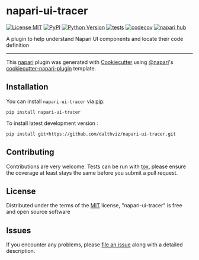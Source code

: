 # napari-ui-tracer

[![License MIT](https://img.shields.io/pypi/l/napari-ui-tracer.svg?color=green)](https://github.com/dalthviz/napari-ui-tracer/raw/main/LICENSE)
[![PyPI](https://img.shields.io/pypi/v/napari-ui-tracer.svg?color=green)](https://pypi.org/project/napari-ui-tracer)
[![Python Version](https://img.shields.io/pypi/pyversions/napari-ui-tracer.svg?color=green)](https://python.org)
[![tests](https://github.com/dalthviz/napari-ui-tracer/workflows/tests/badge.svg)](https://github.com/dalthviz/napari-ui-tracer/actions)
[![codecov](https://codecov.io/gh/dalthviz/napari-ui-tracer/branch/main/graph/badge.svg)](https://codecov.io/gh/dalthviz/napari-ui-tracer)
[![napari hub](https://img.shields.io/endpoint?url=https://api.napari-hub.org/shields/napari-ui-tracer)](https://napari-hub.org/plugins/napari-ui-tracer)

A plugin to help understand Napari UI components and locate their code definition

----------------------------------

This [napari] plugin was generated with [Cookiecutter] using [@napari]'s [cookiecutter-napari-plugin] template.

<!--
Don't miss the full getting started guide to set up your new package:
https://github.com/napari/cookiecutter-napari-plugin#getting-started

and review the napari docs for plugin developers:
https://napari.org/stable/plugins/index.html
-->

## Installation

You can install `napari-ui-tracer` via [pip]:

    pip install napari-ui-tracer



To install latest development version :

    pip install git+https://github.com/dalthviz/napari-ui-tracer.git


## Contributing

Contributions are very welcome. Tests can be run with [tox], please ensure
the coverage at least stays the same before you submit a pull request.

## License

Distributed under the terms of the [MIT] license,
"napari-ui-tracer" is free and open source software

## Issues

If you encounter any problems, please [file an issue] along with a detailed description.

[napari]: https://github.com/napari/napari
[Cookiecutter]: https://github.com/audreyr/cookiecutter
[@napari]: https://github.com/napari
[MIT]: http://opensource.org/licenses/MIT
[BSD-3]: http://opensource.org/licenses/BSD-3-Clause
[GNU GPL v3.0]: http://www.gnu.org/licenses/gpl-3.0.txt
[GNU LGPL v3.0]: http://www.gnu.org/licenses/lgpl-3.0.txt
[Apache Software License 2.0]: http://www.apache.org/licenses/LICENSE-2.0
[Mozilla Public License 2.0]: https://www.mozilla.org/media/MPL/2.0/index.txt
[cookiecutter-napari-plugin]: https://github.com/napari/cookiecutter-napari-plugin

[file an issue]: https://github.com/dalthviz/napari-ui-tracer/issues

[napari]: https://github.com/napari/napari
[tox]: https://tox.readthedocs.io/en/latest/
[pip]: https://pypi.org/project/pip/
[PyPI]: https://pypi.org/
